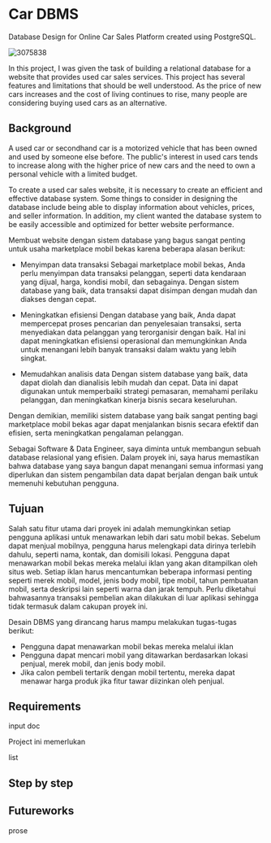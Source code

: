 # Car DBMS

Database Design for Online Car Sales Platform created using PostgreSQL.

![3075838](https://user-images.githubusercontent.com/123163060/235750207-c1f9b82a-2bc6-4888-b42b-58c6c20a99df.jpg)


In this project, I was given the task of building a relational database for a website that provides used car sales services. This project has several features and limitations that should be well understood. As the price of new cars increases and the cost of living continues to rise, many people are considering buying used cars as an alternative.


## Background
A used car or secondhand car is a motorized vehicle that has been owned and used by someone else before. The public's interest in used cars tends to increase along with the higher price of new cars and the need to own a personal vehicle with a limited budget.

To create a used car sales website, it is necessary to create an efficient and effective database system. Some things to consider in designing the database include being able to display information about vehicles, prices, and seller information. In addition, my client wanted the database system to be easily accessible and optimized for better website performance.

Membuat website dengan sistem database yang bagus sangat penting untuk usaha marketplace mobil bekas karena beberapa alasan berikut:
- Menyimpan data transaksi
Sebagai marketplace mobil bekas, Anda perlu menyimpan data transaksi pelanggan, seperti data kendaraan yang dijual, harga, kondisi mobil, dan sebagainya. Dengan sistem database yang baik, data transaksi dapat disimpan dengan mudah dan diakses dengan cepat.

- Meningkatkan efisiensi
Dengan database yang baik, Anda dapat mempercepat proses pencarian dan penyelesaian transaksi, serta menyediakan data pelanggan yang terorganisir dengan baik. Hal ini dapat meningkatkan efisiensi operasional dan memungkinkan Anda untuk menangani lebih banyak transaksi dalam waktu yang lebih singkat.

- Memudahkan analisis data
Dengan sistem database yang baik, data dapat diolah dan dianalisis lebih mudah dan cepat. Data ini dapat digunakan untuk memperbaiki strategi pemasaran, memahami perilaku pelanggan, dan meningkatkan kinerja bisnis secara keseluruhan.

Dengan demikian, memiliki sistem database yang baik sangat penting bagi marketplace mobil bekas agar dapat menjalankan bisnis secara efektif dan efisien, serta meningkatkan pengalaman pelanggan.

Sebagai Software & Data Engineer, saya diminta untuk membangun sebuah database relasional yang efisien. Dalam proyek ini, saya harus memastikan bahwa database yang saya bangun dapat menangani semua informasi yang diperlukan dan sistem pengambilan data dapat berjalan dengan baik untuk memenuhi kebutuhan pengguna.




## Tujuan

Salah satu fitur utama dari proyek ini adalah memungkinkan setiap pengguna aplikasi untuk menawarkan lebih dari satu mobil bekas. Sebelum dapat menjual mobilnya, pengguna harus melengkapi data dirinya terlebih dahulu, seperti nama, kontak, dan domisili lokasi. Pengguna dapat menawarkan mobil bekas mereka melalui iklan yang akan ditampilkan oleh situs web. Setiap iklan harus mencantumkan beberapa informasi penting seperti merek mobil, model, jenis body mobil, tipe mobil, tahun pembuatan mobil, serta deskripsi lain seperti warna dan jarak tempuh. Perlu diketahui bahwasannya transaksi pembelian akan dilakukan di luar aplikasi sehingga tidak termasuk dalam cakupan proyek ini.

Desain DBMS yang dirancang harus mampu melakukan tugas-tugas berikut:
- Pengguna dapat menawarkan mobil bekas mereka melalui iklan
- Pengguna dapat mencari mobil yang ditawarkan berdasarkan lokasi penjual, merek mobil, dan jenis body mobil.
- Jika calon pembeli tertarik dengan mobil tertentu, mereka dapat menawar harga produk jika fitur tawar diizinkan oleh penjual.




## Requirements

input doc

Project ini memerlukan

list

## Step by step

## Futureworks

prose
